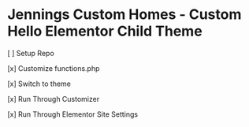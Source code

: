 # Jennings Custom Homes - Custom Hello Elementor Child Theme

[ ] Setup Repo

[x] Customize functions.php

[x] Switch to theme

[x] Run Through Customizer

[x] Run Through Elementor Site Settings
